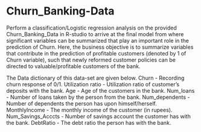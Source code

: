 # Churn_Banking-Data
Perform a classification/Logistic regression analysis on the provided Churn_Banking_Data in R-studio to arrive at the final model from where significant variables can be summarized that play an important role in the prediction of Churn. Here, the business objective is to summarize variables that contribute in the prediction of profitable customers (denoted by 1 of Churn variable), such that newly reformed customer policies can be directed to valuable/profitable customers of the bank.


The Data dictionary of this data-set are given below.
Churn	                            -  Recording churn response of 0/1.
Utilization ratio	                 - Utilization ratio of customer’s deposits with the bank.
Age	                               - Age of the customers in the bank.
Num_loans	                        -  Number of loans taken by the person from the bank.
Num_dependents                     - Number of dependents the person has upon himself/herself.
MonthlyIncome                      - The monthly income of the customer (in rupees).
Num_Savings_Acccts                -  Number of savings account the customer has with the bank.
DebtRatio                         -  The debt ratio the person has with the bank.
